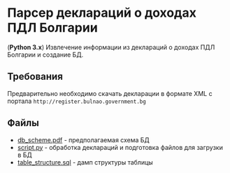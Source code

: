 # Парсер деклараций о доходах ПДЛ Болгарии

(__Python 3.x__) Извлечение информации из деклараций о доходах ПДЛ Болгарии и создание БД.

## Требования
Предварительно необходимо скачать декларации в формате XML с портала `http://register.bulnao.government.bg`

## Файлы
- [db_scheme.pdf](db_scheme.pdf) - предполагаемая схема БД
- [script.py](script.py) - обработка деклараций и подготовка файлов для загрузки в БД
- [table_structure.sql](table_structure.sql) - дамп структуры таблицы